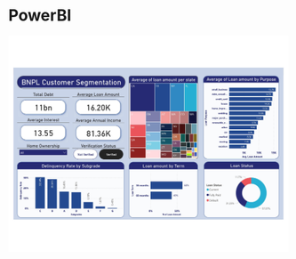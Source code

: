 # PowerBI

![BNPL Customer Segmentation](https://raw.githubusercontent.com/SGRKAPOOR/PowerBI/main/BNPL%20customer%20segmentation.jpg)
